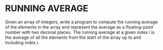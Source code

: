 # RUNNING AVERAGE

Given an array of integers, write a program to compute the running average of the elements in the array and represent the average as a floating-point number with two decimal places. The running average at a given index i is the average of all the elements from the start of the array up to and including index i.